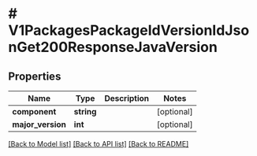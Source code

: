 # # V1PackagesPackageIdVersionIdJsonGet200ResponseJavaVersion

## Properties

Name | Type | Description | Notes
------------ | ------------- | ------------- | -------------
**component** | **string** |  | [optional]
**major_version** | **int** |  | [optional]

[[Back to Model list]](../../README.md#models) [[Back to API list]](../../README.md#endpoints) [[Back to README]](../../README.md)
